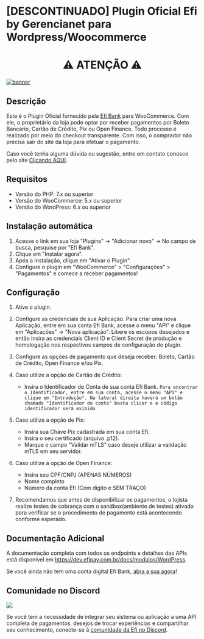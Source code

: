 # [DESCONTINUADO] Plugin Oficial Efi by Gerencianet para Wordpress/Woocommerce
# <center>⚠️ ATENÇÃO ⚠️</center>
[![banner](https://s3.amazonaws.com/gerencianet-pub-prod-1/printscreen/2023/12/05/joao.oliveira/Novo%20Projeto%20%284%29.png)](https://github.com/efipay/Plugin-Wordpress-Efi)

## Descrição 

Este é o Plugin Oficial fornecido pela [Efí Bank](https://sejaefi.com.br/) para WooCommerce. Com ele, o proprietário da loja pode optar por receber pagamentos por Boleto Bancário, Cartão de Crédito, Pix ou Open Finance. Todo processo é realizado por meio do checkout transparente. Com isso, o comprador não precisa sair do site da loja para efetuar o pagamento.

Caso você tenha alguma dúvida ou sugestão, entre em contato conosco pelo site [Clicando AQUI](https://sejaefi.com.br/fale-conosco).

## Requisitos
* Versão do PHP: 7.x ou superior
* Versão do WooCommerce: 5.x ou superior
* Versão do WordPress: 6.x ou superior

## Instalação automática 

1. Acesse o link em sua loja "Plugins" -> "Adicionar novo" -> No campo de busca, pesquise por "Efí Bank".
2. Clique em "Instalar agora".
4. Após a instalação, clique em "Ativar o Plugin".
5. Configure o plugin em "WooCommerce" > "Configurações" > "Pagamentos"  e comece a receber pagamentos!


## Configuração 

1. Ative o plugin.

2. Configure as credenciais de sua Aplicação. Para criar uma nova Aplicação, entre em sua conta Efí Bank, acesse o menu "API" e clique em "Aplicações" -> "Nova aplicação". Libere os escopos desejados e então insira as credenciais Client ID e Client Secret de produção e homologação nos respectivos campos de configuração do plugin.

3. Configure as opções de pagamento que deseja receber: Boleto, Cartão de Crédito, Open Finance e/ou Pix.

4. Caso utilize a opção de Cartão de Crédito:
   * Insira o Identificador de Conta de sua conta Efí Bank. 
   `Para encontrar o Identificador, entre em sua conta, acesse o menu "API" e clique em "Introdução". Na lateral direita haverá um botão chamado "Identificador de conta" basta clicar e o código identificador será exibido`

5. Caso utilize a opção de Pix:
   * Insira sua Chave Pix cadastrada em sua conta Efí.
   * Insira o seu certificado (arquivo .p12).
   * Marque o campo "Validar mTLS" caso deseje utilizar a validação mTLS em seu servidor.

6. Caso utilize a opção de Open Finance:
   * Insira seu CPF/CNPJ (APENAS NÚMEROS)
   * Nome completo
   * Número da conta Efí (Com dígito e SEM TRAÇO)

7. Recomendamos que antes de disponibilizar os pagamentos, o lojista realize testes de cobrança com o sandbox(ambiente de testes) ativado para verificar se o procedimento de pagamento está acontecendo conforme esperado.

## **Documentação Adicional**

A documentação completa com todos os endpoints e detalhes das APIs está disponível em https://dev.efipay.com.br/docs/modulos/WordPress.

Se você ainda não tem uma conta digital Efí Bank, [abra a sua agora](https://sejaefi.com.br)!

## **Comunidade no Discord**

<a href="https://comunidade.sejaefi.com.br/"><img src="https://efipay.github.io/comunidade-discord-efi/assets/img/thumb-repository.png"></a>

Se você tem a necessidade de integrar seu sistema ou aplicação a uma API completa de pagamentos, desejos de trocar experiências e compartilhar seu conhecimento, conecte-se à [comunidade da Efí no Discord](https://comunidade.sejaefi.com.br/).